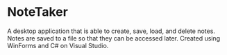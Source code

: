 # NoteTaker
A desktop application that is able to create, save, load, and delete notes.
Notes are saved to a file so that they can be accessed later.
Created using WinForms and C# on Visual Studio.
